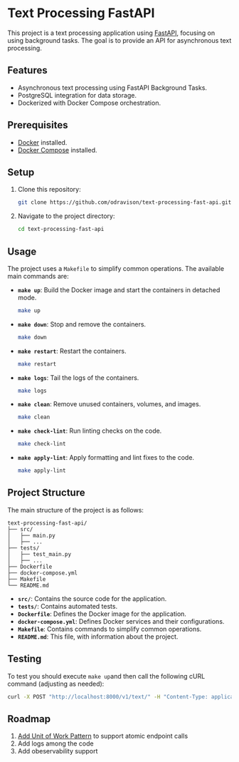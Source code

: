 
# Text Processing FastAPI

This project is a text processing application using [FastAPI](https://fastapi.tiangolo.com/), focusing on using background tasks. The goal is to provide an API for asynchronous text processing.

## Features

- Asynchronous text processing using FastAPI Background Tasks.
- PostgreSQL integration for data storage.
- Dockerized with Docker Compose orchestration.

## Prerequisites

- [Docker](https://www.docker.com/) installed.
- [Docker Compose](https://docs.docker.com/compose/) installed.

## Setup

1. Clone this repository:

   ```bash
   git clone https://github.com/odravison/text-processing-fast-api.git
   ```

2. Navigate to the project directory:

   ```bash
   cd text-processing-fast-api
   ```

## Usage

The project uses a `Makefile` to simplify common operations. The available main commands are:

- **`make up`**: Build the Docker image and start the containers in detached mode.

  ```bash
  make up
  ```

- **`make down`**: Stop and remove the containers.

  ```bash
  make down
  ```

- **`make restart`**: Restart the containers.

  ```bash
  make restart
  ```

- **`make logs`**: Tail the logs of the containers.

  ```bash
  make logs
  ```

- **`make clean`**: Remove unused containers, volumes, and images.

  ```bash
  make clean
  ```

- **`make check-lint`**: Run linting checks on the code.

  ```bash
  make check-lint
  ```

- **`make apply-lint`**: Apply formatting and lint fixes to the code.

  ```bash
  make apply-lint
  ```

## Project Structure

The main structure of the project is as follows:

```
text-processing-fast-api/
├── src/
│   ├── main.py
│   ├── ...
├── tests/
│   ├── test_main.py
│   ├── ...
├── Dockerfile
├── docker-compose.yml
├── Makefile
└── README.md
```

- **`src/`**: Contains the source code for the application.
- **`tests/`**: Contains automated tests.
- **`Dockerfile`**: Defines the Docker image for the application.
- **`docker-compose.yml`**: Defines Docker services and their configurations.
- **`Makefile`**: Contains commands to simplify common operations.
- **`README.md`**: This file, with information about the project.

## Testing

To test you should execute `make up`and then call the following cURL command (adjusting as needed):

```bash
curl -X POST "http://localhost:8000/v1/text/" -H "Content-Type: application/json" -d '{"text":"your_text"}'
```

## Roadmap

1.  [Add Unit of Work Pattern](https://docs.sqlalchemy.org/en/20/tutorial/orm_data_manipulation.html#tutorial-inserting-orm) to support atomic endpoint calls
2. Add logs among the code
3. Add obeservability support